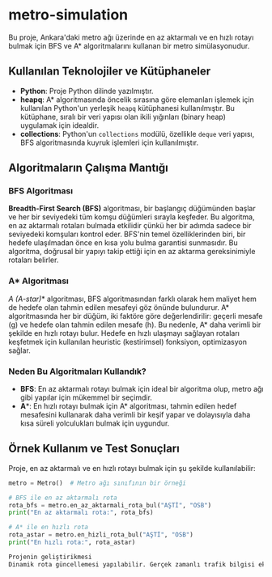 # metro-simulation

Bu proje, Ankara'daki metro ağı üzerinde en az aktarmalı ve en hızlı rotayı bulmak için BFS ve A* algoritmalarını kullanan bir metro simülasyonudur.

## Kullanılan Teknolojiler ve Kütüphaneler

- **Python**: Proje Python dilinde yazılmıştır.
- **heapq**: A* algoritmasında öncelik sırasına göre elemanları işlemek için kullanılan Python'un yerleşik `heapq` kütüphanesi kullanılmıştır. Bu kütüphane, sıralı bir veri yapısı olan ikili yığınları (binary heap) uygulamak için idealdir.
- **collections**: Python'un `collections` modülü, özellikle `deque` veri yapısı, BFS algoritmasında kuyruk işlemleri için kullanılmıştır.

## Algoritmaların Çalışma Mantığı

### BFS Algoritması

**Breadth-First Search (BFS)** algoritması, bir başlangıç düğümünden başlar ve her bir seviyedeki tüm komşu düğümleri sırayla keşfeder. Bu algoritma, en az aktarmalı rotaları bulmada etkilidir çünkü her bir adımda sadece bir seviyedeki komşuları kontrol eder. BFS'nin temel özelliklerinden biri, bir hedefe ulaşılmadan önce en kısa yolu bulma garantisi sunmasıdır. Bu algoritma, doğrusal bir yapıyı takip ettiği için en az aktarma gereksinimiyle rotaları belirler.

### A* Algoritması

**A* (A-star)** algoritması, BFS algoritmasından farklı olarak hem maliyet hem de hedefe olan tahmin edilen mesafeyi göz önünde bulundurur. A* algoritmasında her bir düğüm, iki faktöre göre değerlendirilir: geçerli mesafe (g) ve hedefe olan tahmin edilen mesafe (h). Bu nedenle, A* daha verimli bir şekilde en hızlı rotayı bulur. Hedefe en hızlı ulaşmayı sağlayan rotaları keşfetmek için kullanılan heuristic (kestirimsel) fonksiyon, optimizasyon sağlar.

### Neden Bu Algoritmaları Kullandık?

- **BFS**: En az aktarmalı rotayı bulmak için ideal bir algoritma olup, metro ağı gibi yapılar için mükemmel bir seçimdir.
- **A***: En hızlı rotayı bulmak için A* algoritması, tahmin edilen hedef mesafesini kullanarak daha verimli bir keşif yapar ve dolayısıyla daha kısa süreli yolculukları bulmak için uygundur.

## Örnek Kullanım ve Test Sonuçları

Proje, en az aktarmalı ve en hızlı rotayı bulmak için şu şekilde kullanılabilir:

```python
metro = Metro()  # Metro ağı sınıfının bir örneği

# BFS ile en az aktarmalı rota
rota_bfs = metro.en_az_aktarmali_rota_bul("AŞTİ", "OSB")
print("En az aktarmalı rota:", rota_bfs)

# A* ile en hızlı rota
rota_astar = metro.en_hizli_rota_bul("AŞTİ", "OSB")
print("En hızlı rota:", rota_astar)

Projenin geliştirikmesi
Dinamik rota güncellemesi yapılabilir. Gerçek zamanlı trafik bilgisi ekleyerek, metro hattındaki aksaklıkları ve gecikmeleri dikkate alarak rotaların dinamik bir şekilde güncellenebilir.
